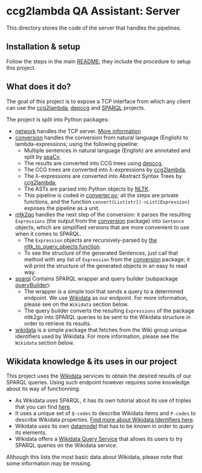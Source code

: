 # ccg2lambda QA Assistant: Server

This directory stores the code of the server that handles the pipelines.

## Installation & setup

Follow the steps in the main [README](../README.md); they include the procedure to setup this project.

## What does it do?

The goal of this project is to expose a TCP interface from which any client can use the [ccg2lambda](https://github.com/mynlp/ccg2lambda), [depccg](https://github.com/masashi-y/depccg) and [SPARQL](https://en.wikipedia.org/wiki/SPARQL) projects.

The project is split into Python packages:

 - [network](src/network) handles the TCP server. [More information](src/network/README.md)
 - [conversion](src/conversion) handles the conversion from natural language (English) to lambda-expressions; using the following pipeline:
   - Multiple sentences in natural language (English) are annotated and split by [spaCy](https://spacy.io/),
   - The results are converted into CCG trees using [depccg](https://github.com/masashi-y/depccg),
   - The CCG trees are converted into λ-expressions by [ccg2lambda](https://github.com/mynlp/ccg2lambda),
   - The λ-expressions are converted into Abstract Syntax Trees by [ccg2lambda](https://github.com/mynlp/ccg2lambda),
   - The ASTs are parsed into Python objects by [NLTK](https://www.nltk.org/).
   - This pipeline is coded in [converter.py](src/conversion/converter.py); all the steps are private functions, and the function `convert(List[str])->List[Expression]` exposes the pipeline as a unit.
 - [nltk2qo](src/nltk2qo) handles the next step of the conversion: it parses the resulting `Expressions` (the output from the [conversion](src/conversion) package) into `Sentence` objects, which are simplified versions that are more convenient to use when it comes to SPARQL.
   - The `Expression` objects are recursively-parsed by [the nltk_to_query_objects function](src/nltk2qo/converter.py).
   - To see the structure of the generated Sentences, just call that method with any list of `Expression` from the [conversion](src/conversion) package; it will print the structure of the generated objects in an easy to read way.
 - [sparql](src/sparql) Contains SPARQL wrapper and query builder (subpackage [queryBuilder](src/sparql/queryBuilder)):
   - The wrapper is a simple tool that sends a query to a determined endpoint. We use [Wikidata](https://www.wikidata.org/wiki/Wikidata:Main_Page) as our endpoint. For more information, please see on the `Wikidata` section below.
   - The query builder converts the resulting `Expressions` of the package nltk2go into SPARQL queries to be sent to the Wikidata structure in order to retrieve its results.
 - [wikidata](src/wikidata) is a simple package that fetches from the Wiki group unique identifiers used by Wikidata. For more information, please see the `Wikidata` section below.


## Wikidata knowledge & its uses in our project

This project uses the [Wikidata](https://www.wikidata.org/wiki/Wikidata:Main_Page) services to obtain the desired results of our SPARQL queries.
Using such endpoint however requires some knowledge about its way of functionning.

 - As Wikidata uses SPARQL, it has its own tutorial about its use of triples that you can find [here](https://en.wikibooks.org/wiki/SPARQL/Triples).
 - It uses a unique set of `Q-codes` to describe Wikidata items and `P-codes` to describe Wikidata properties. [Find more about Wikidata Identifiers here](https://www.wikidata.org/wiki/Wikidata:Identifiers).
 - Wikidata uses its own [datamodel](https://en.wikibooks.org/wiki/SPARQL/WIKIDATA_Qualifiers,_References_and_Ranks) that has to be known in order to query its elements.
 - Wikidata offers a [Wikidata Query Service](https://query.wikidata.org/) that allows its users to try SPARQL queries on the Wikidata service.
 
Although this lists the most basic data about Wikidata, please note that some information may be missing.
